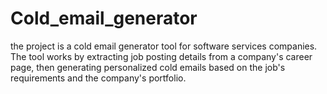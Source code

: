 # Cold_email_generator
the project is a cold email generator tool for software services companies. The tool works by extracting job posting details from a company's career page, then generating personalized cold emails based on the job's requirements and the company's portfolio.
